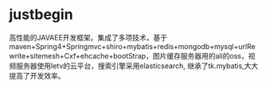 # justbegin
高性能的JAVAEE开发框架。集成了多项技术，基于maven+Spring4+Springmvc+shiro+mybatis+redis+mongodb+mysql+urlRewrite+sitemesh+Cxf+ehcache+bootStrap，图片缓存服务器用的ali的oss，视频服务器使用letv的云平台，搜索引擎采用elasticsearch,
继承了tk.mybatis,大大提高了开发效率。

